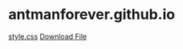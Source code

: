 # antmanforever.github.io
<a href="css/style.css">style.css</a>
<a href="file.txt">Download File</a>
